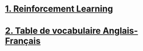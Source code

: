 # [1. Reinforcement Learning](RL/RL.md)
# [2. Table de vocabulaire Anglais-Français](languages/english_voc.md)
